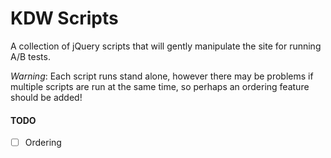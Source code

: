 # KDW Scripts

A collection of jQuery scripts that will gently manipulate the site for running A/B tests. 

*Warning*: Each script runs stand alone, however there may be problems if multiple scripts are run at the same time, so perhaps an ordering feature should be added!

#### TODO

- [ ] Ordering
